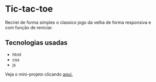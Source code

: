 # Tic-tac-toe

Recriei de forma simples o classico jogo da velha de forma responsiva e com função de reniciar.

## Tecnologias usadas 
- html
- css
- js

Veja o mini-projeto clicando [aqui.](https://alexandrekosh.github.io/tic-tac-toe/)

